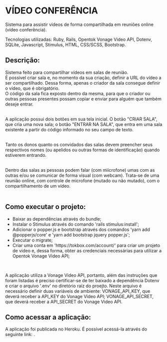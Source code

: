 <h1>VÍDEO CONFERÊNCIA</h1>

Sistema para assistir vídeos de forma compartilhada em reuniões online (vídeo conferência).

Tecnologias utilizadas: Ruby, Rails, Opentok Vonage Video API, Dotenv, SQLite, Javascript, Stimulus, HTML, CSS/SCSS, Bootstrap.

<h2>Descrição:</h2>

Sistema feito para compartilhar vídeos em salas de reunião. <br/>
É possível criar sala e, no momento da sua criação, definir a URL do vídeo a ser compartilhado. Dessa forma, apenas o criador da sala consegue definir o vídeo,
que é obrigatório.<br/>
O código da sala fica exposto dentro da mesma, para que o criador ou outras pessoas presentes possam copiar e enviar para alguém que também deseje entrar. <br/><br/>

A aplicação possui dois botões em sua tela inicial. O botão "CRIAR SALA", que cria uma nova sala; o botão "ENTRAR NA SALA", que entra em uma sala existente a partir
do código informado no seu campo de texto. <br/><br/>

Tanto os donos quanto os convidados das salas devem preencher seus respectivos nomes (ou apelidos ou outras formas de identificação) quando estiverem entrando. <br/><br/>

Dentro das salas as pessoas podem falar (com miicrofone) umas com as outras e/ou se comunicar de forma visual (com webcam). Trata-se de uma reunião online, com controle
de microfone (mutado ou não mutado), com o compartilhamento de um vídeo. <br/><br/>

<h2>Como executar o projeto:</h2>

<ul>
    <li>Baixar as dependências através do bundle;</li>
    <li>Instalar o Stimulus através do comando 'rails stimulus:install';</li>
    <li>Adicionar o popper.js e bootstrap através dos comandos 'yarn add @popperjs/core' e 'yarn add bootstrap jquery popper.js';</li>
    <li>Executar o migrate;</li>
    <li>Criar uma conta em 'https://tokbox.com/account/' para criar um projeto de video e, dessa forma, obter as credenciais necessárias para utilizar a Opentok Vonage Video API;</li>
</ul>

<br/>

A aplicação utiliza a Vonage Video API, portanto, além das instruções que foram listadas é preciso certificar-se de ter baixado a dependência Dotenv e criar o arquivo '.env' no
diretório raiz do proejto. Neste arquivo é necessário definir duas variáveis de ambiente: VONAGE_API_KEY, que deverá receber a API_KEY do Vonage Video API; VONAGE_API_SECRET, que
deverá receber a API_SECRET do Vonage Video API.

<h2>Como acessar a aplicação:</h2>

A aplicação foi publicada no Heroku. É possível acessá-la através do seguinte link: .